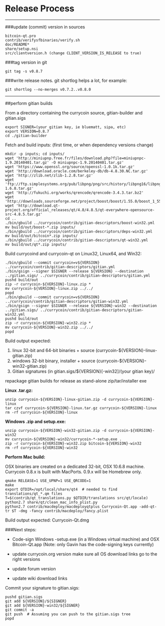Release Process
====================

* * *

###update (commit) version in sources


	bitcoin-qt.pro
	contrib/verifysfbinaries/verify.sh
	doc/README*
	share/setup.nsi
	src/clientversion.h (change CLIENT_VERSION_IS_RELEASE to true)

###tag version in git

	git tag -s v0.8.7

###write release notes. git shortlog helps a lot, for example:

	git shortlog --no-merges v0.7.2..v0.8.0

* * *

##perform gitian builds

 From a directory containing the currycoin source, gitian-builder and gitian.sigs
  
	export SIGNER=(your gitian key, ie bluematt, sipa, etc)
	export VERSION=0.8.7
	cd ./gitian-builder

 Fetch and build inputs: (first time, or when dependency versions change)

	mkdir -p inputs; cd inputs/
	wget 'http://miniupnp.free.fr/files/download.php?file=miniupnpc-1.9.20140401.tar.gz' -O miniupnpc-1.9.20140401.tar.gz'
	wget 'https://www.openssl.org/source/openssl-1.0.1k.tar.gz'
	wget 'http://download.oracle.com/berkeley-db/db-4.8.30.NC.tar.gz'
	wget 'http://zlib.net/zlib-1.2.8.tar.gz'
	wget 'ftp://ftp.simplesystems.org/pub/libpng/png/src/history/libpng16/libpng-1.6.8.tar.gz'
	wget 'http://fukuchi.org/works/qrencode/qrencode-3.4.3.tar.bz2'
	wget 'http://downloads.sourceforge.net/project/boost/boost/1.55.0/boost_1_55_0.tar.bz2'
	wget 'http://download.qt-project.org/official_releases/qt/4.8/4.8.5/qt-everywhere-opensource-src-4.8.5.tar.gz'
	cd ..
	./bin/gbuild ../currycoin/contrib/gitian-descriptors/boost-win32.yml
	mv build/out/boost-*.zip inputs/
	./bin/gbuild ../currycoin/contrib/gitian-descriptors/deps-win32.yml
	mv build/out/bitcoin*.zip inputs/
	./bin/gbuild ../currycoin/contrib/gitian-descriptors/qt-win32.yml
	mv build/out/qt*.zip inputs/

 Build currycoind and currycoin-qt on Linux32, Linux64, and Win32:
  
	./bin/gbuild --commit currycoin=v${VERSION} ../currycoin/contrib/gitian-descriptors/gitian.yml
	./bin/gsign --signer $SIGNER --release ${VERSION} --destination ../gitian.sigs/ ../currycoin/contrib/gitian-descriptors/gitian.yml
	pushd build/out
	zip -r currycoin-${VERSION}-linux.zip *
	mv currycoin-${VERSION}-linux.zip ../../
	popd
	./bin/gbuild --commit currycoin=v${VERSION} ../currycoin/contrib/gitian-descriptors/gitian-win32.yml
	./bin/gsign --signer $SIGNER --release ${VERSION}-win32 --destination ../gitian.sigs/ ../currycoin/contrib/gitian-descriptors/gitian-win32.yml
	pushd build/out
	zip -r currycoin-${VERSION}-win32.zip *
	mv currycoin-${VERSION}-win32.zip ../../
	popd

  Build output expected:

  1. linux 32-bit and 64-bit binaries + source (currycoin-${VERSION}-linux-gitian.zip)
  2. windows 32-bit binary, installer + source (currycoin-${VERSION}-win32-gitian.zip)
  3. Gitian signatures (in gitian.sigs/${VERSION}[-win32]/(your gitian key)/

repackage gitian builds for release as stand-alone zip/tar/installer exe

**Linux .tar.gz:**

	unzip currycoin-${VERSION}-linux-gitian.zip -d currycoin-${VERSION}-linux
	tar czvf currycoin-${VERSION}-linux.tar.gz currycoin-${VERSION}-linux
	rm -rf currycoin-${VERSION}-linux

**Windows .zip and setup.exe:**

	unzip currycoin-${VERSION}-win32-gitian.zip -d currycoin-${VERSION}-win32
	mv currycoin-${VERSION}-win32/currycoin-*-setup.exe .
	zip -r currycoin-${VERSION}-win32.zip bitcoin-${VERSION}-win32
	rm -rf currycoin-${VERSION}-win32

**Perform Mac build:**

  OSX binaries are created on a dedicated 32-bit, OSX 10.6.8 machine.
  Currycoin 0.8.x is built with MacPorts.  0.9.x will be Homebrew only.

	qmake RELEASE=1 USE_UPNP=1 USE_QRCODE=1
	make
	export QTDIR=/opt/local/share/qt4  # needed to find translations/qt_*.qm files
	T=$(contrib/qt_translations.py $QTDIR/translations src/qt/locale)
	python2.7 share/qt/clean_mac_info_plist.py
	python2.7 contrib/macdeploy/macdeployqtplus Currycoin-Qt.app -add-qt-tr $T -dmg -fancy contrib/macdeploy/fancy.plist

 Build output expected: Currycoin-Qt.dmg

###Next steps:

* Code-sign Windows -setup.exe (in a Windows virtual machine) and
  OSX Bitcoin-Qt.app (Note: only Gavin has the code-signing keys currently)

* update currycoin.org version
  make sure all OS download links go to the right versions

* update forum version

* update wiki download links

Commit your signature to gitian.sigs:

	pushd gitian.sigs
	git add ${VERSION}/${SIGNER}
	git add ${VERSION}-win32/${SIGNER}
	git commit -a
	git push  # Assuming you can push to the gitian.sigs tree
	popd

